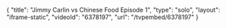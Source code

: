 {
    "title": "Jimmy Carlin vs Chinese Food Episode 1",
    "type": "solo",
    "layout": "iframe-static",
    "videoId": "6378197",
    "url": "\/tvpembed\/6378197"
}